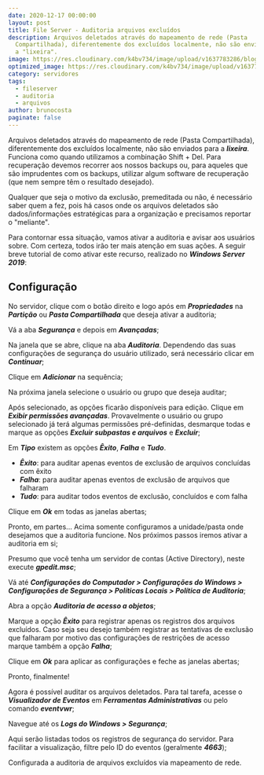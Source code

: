 ```yaml
---
date: 2020-12-17 00:00:00
layout: post
title: File Server - Auditoria arquivos excluídos
description: Arquivos deletados através do mapeamento de rede (Pasta
  Compartilhada), diferentemente dos excluídos localmente, não são enviados para
  a "lixeira".
image: https://res.cloudinary.com/k4bv734/image/upload/v1637783286/blog/fileserver_hpbn4y.jpg
optimized_image: https://res.cloudinary.com/k4bv734/image/upload/v1637783286/blog/fileserver_optimized_hooyd9.jpg
category: servidores
tags:
  - fileserver
  - auditoria
  - arquivos
author: brunocosta
paginate: false
---
```

Arquivos deletados através do mapeamento de rede (Pasta Compartilhada), diferentemente dos excluídos localmente, não são enviados para a ***lixeira***. Funciona como quando utilizamos a combinação Shift + Del. Para recuperação devemos recorrer aos nossos backups ou, para aqueles que são imprudentes com os backups, utilizar algum software de recuperação (que nem sempre têm o resultado desejado).

Qualquer que seja o motivo da exclusão, premeditada ou não, é necessário saber quem a fez, pois há casos onde os arquivos deletados são dados/informações estratégicas para a organização e precisamos reportar o "meliante".


Para contornar essa situação, vamos ativar a auditoria e avisar aos usuários sobre. Com certeza, todos irão ter mais atenção em suas ações. A seguir breve tutorial de como ativar este recurso, realizado no ***Windows Server 2019***:

## Configuração

No servidor, clique com o botão direito e logo após em ***Propriedades*** na ***Partição*** ou ***Pasta Compartilhada*** que deseja ativar a auditoria;

Vá a aba ***Segurança*** e depois em ***Avançadas***;

Na janela que se abre, clique na aba ***Auditoria***. Dependendo das suas configurações de segurança do usuário utilizado, será necessário clicar em ***Continuar***;


Clique em ***Adicionar*** na sequência;


Na próxima janela selecione o usuário ou grupo que deseja auditar;	
	
Após selecionado, as opções ficarão disponíveis para edição. Clique em  ***Exibir permissões avançadas***. Provavelmente o usuário ou grupo selecionado já terá algumas permissões pré-definidas, desmarque todas e marque as opções ***Excluir subpastas e arquivos*** e ***Excluir***;


Em ***Tipo*** existem as opções ***Êxito***, ***Falha*** e ***Tudo***.
* ***Êxito***: para auditar apenas eventos de exclusão de arquivos concluídas com êxito
* ***Falha***: para auditar apenas eventos de exclusão de arquivos que falharam
* ***Tudo***: para auditar todos eventos de exclusão, concluídos e com falha


Clique em ***Ok*** em todas as janelas abertas;


Pronto, em partes... Acima somente configuramos a unidade/pasta onde desejamos que a auditoria funcione. Nos próximos passos iremos ativar a auditoria em si;


Presumo que você tenha um servidor de contas (Active Directory), neste execute ***gpedit.msc***;

Vá até ***Configurações do Computador > Configurações do Windows > Configurações de Segurança > Políticas Locais > Política de Auditoria***;

Abra a opção ***Auditoria de acesso a objetos***;

Marque a opção ***Êxito*** para registrar apenas os registros dos arquivos excluídos. Caso seja seu desejo também registrar as tentativas de exclusão que falharam por motivo das configurações de restrições de acesso marque também a opção ***Falha***;

Clique em ***Ok*** para aplicar as configurações e feche as janelas abertas;


Pronto, finalmente!


Agora é possível auditar os arquivos deletados. Para tal tarefa, acesse o ***Visualizador de Eventos*** em ***Ferramentas Administrativas*** ou pelo comando ***eventvwr***;


Navegue até os ***Logs do Windows > Segurança***;


Aqui serão listadas todos os registros de segurança do servidor. Para facilitar a visualização, filtre pelo ID do eventos (geralmente ***4663***);


Configurada a auditoria de arquivos excluídos via mapeamento de rede.